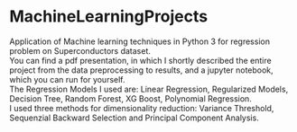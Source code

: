 # MachineLearningProjects
Application of Machine learning techniques in Python 3 for regression problem on Superconductors dataset. \
You can find a pdf presentation, in which I shortly described the entire project from the data preprocessing to results, and a jupyter notebook, which you can run for yourself. \
The Regression Models I used are: Linear Regression, Regularized Models, Decision Tree, Random Forest, XG Boost, Polynomial Regression.\
I used three methods for dimensionality reduction: Variance Threshold, Sequenzial Backward Selection and Principal Component Analysis.

